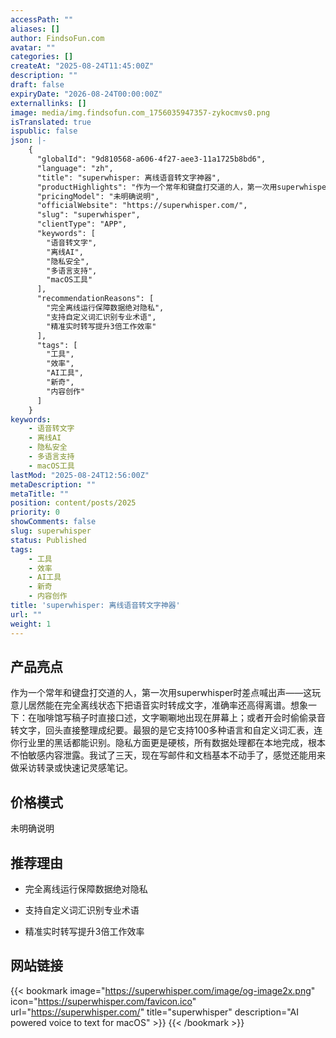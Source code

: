 ```yaml
---
accessPath: ""
aliases: []
author: FindsoFun.com
avatar: ""
categories: []
createAt: "2025-08-24T11:45:00Z"
description: ""
draft: false
expiryDate: "2026-08-24T00:00:00Z"
externallinks: []
image: media/img.findsofun.com_1756035947357-zykocmvs0.png
isTranslated: true
ispublic: false
json: |-
    {
      "globalId": "9d810568-a606-4f27-aee3-11a1725b8bd6",
      "language": "zh",
      "title": "superwhisper: 离线语音转文字神器",
      "productHighlights": "作为一个常年和键盘打交道的人，第一次用superwhisper时差点喊出声——这玩意儿居然能在完全离线状态下把语音实时转成文字，准确率还高得离谱。想象一下：在咖啡馆写稿子时直接口述，文字唰唰地出现在屏幕上；或者开会时偷偷录音转文字，回头直接整理成纪要。最狠的是它支持100多种语言和自定义词汇表，连你行业里的黑话都能识别。隐私方面更是硬核，所有数据处理都在本地完成，根本不怕敏感内容泄露。我试了三天，现在写邮件和文档基本不动手了，感觉还能用来做采访转录或快速记灵感笔记。",
      "pricingModel": "未明确说明",
      "officialWebsite": "https://superwhisper.com/",
      "slug": "superwhisper",
      "clientType": "APP",
      "keywords": [
        "语音转文字",
        "离线AI",
        "隐私安全",
        "多语言支持",
        "macOS工具"
      ],
      "recommendationReasons": [
        "完全离线运行保障数据绝对隐私",
        "支持自定义词汇识别专业术语",
        "精准实时转写提升3倍工作效率"
      ],
      "tags": [
        "工具",
        "效率",
        "AI工具",
        "新奇",
        "内容创作"
      ]
    }
keywords:
    - 语音转文字
    - 离线AI
    - 隐私安全
    - 多语言支持
    - macOS工具
lastMod: "2025-08-24T12:56:00Z"
metaDescription: ""
metaTitle: ""
position: content/posts/2025
priority: 0
showComments: false
slug: superwhisper
status: Published
tags:
    - 工具
    - 效率
    - AI工具
    - 新奇
    - 内容创作
title: 'superwhisper: 离线语音转文字神器'
url: ""
weight: 1
---
```

## 产品亮点
作为一个常年和键盘打交道的人，第一次用superwhisper时差点喊出声——这玩意儿居然能在完全离线状态下把语音实时转成文字，准确率还高得离谱。想象一下：在咖啡馆写稿子时直接口述，文字唰唰地出现在屏幕上；或者开会时偷偷录音转文字，回头直接整理成纪要。最狠的是它支持100多种语言和自定义词汇表，连你行业里的黑话都能识别。隐私方面更是硬核，所有数据处理都在本地完成，根本不怕敏感内容泄露。我试了三天，现在写邮件和文档基本不动手了，感觉还能用来做采访转录或快速记灵感笔记。

## 价格模式
<!--more-->未明确说明

## 推荐理由
- 完全离线运行保障数据绝对隐私

- 支持自定义词汇识别专业术语

- 精准实时转写提升3倍工作效率

## 网站链接
{{< bookmark image="https://superwhisper.com/image/og-image2x.png" icon="https://superwhisper.com/favicon.ico" url="https://superwhisper.com/" title="superwhisper" description="AI powered voice to text for macOS" >}}
{{< /bookmark >}}

